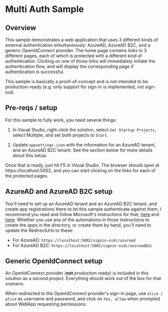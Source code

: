 # Multi Auth Sample

## Overview

This sample demonstrates a web application that uses 3 different kinds of external authentication simultaneously: AzureAD, AzureAD B2C, and a generic OpenIdConnect provider. The home page contains links to 3 different pages, each of which is protected with a different kind of authentication. Clicking on one of those links will immediately initiate the authentication flow, and will display the corresponding page if authentication is successful.

This sample is basically a proof-of-concept and is not intended to be production-ready (e.g. only support for sign-in is implemented, not sign-out).

## Pre-reqs / setup

For this sample to fully work, you need several things:

1. In Visual Studio, right-click the solution, select `Set Startup Projects`, select Multiple, and set both projects to `Start`.

2. Update `appsettings.json` with the information for an AzureAD tenant, and an AzureAD B2C tenant. See the section below for more details about this setup.

Once that is ready, just hit F5 in Visual Studio. The browser should open at https://localhost:5002, and you can start clicking on the links for each of the protected pages.

## AzureAD and AzureAD B2C setup

You'll need to set up an AzureAD tenant and an AzureAD B2C tenant, and create app registrations there to let this sample authenticate against them. I recommend you read and follow Microsoft's instructions for that, [here](https://github.com/Azure-Samples/active-directory-aspnetcore-webapp-openidconnect-v2/tree/a8ad88255c696ca90c05ed7072de7826ceeb8a51/1-WebApp-OIDC/1-1-MyOrg#step-1-register-the-sample-with-your-azure-ad-tenant) and [here](https://github.com/Azure-Samples/active-directory-aspnetcore-webapp-openidconnect-v2/tree/a8ad88255c696ca90c05ed7072de7826ceeb8a51/1-WebApp-OIDC/1-1-MyOrg#step-1-register-the-sample-with-your-azure-ad-tenant). Whether you use any of the automations in those instructions to create the apps in the directory, or create them by hand, you'll need to update the RedirectUrls to these:

- For AzureAD: `https://localhost:5002/signin-oidc/azuread`
- For AzureAD B2C: `https://localhost:5002/signin-oidc/azureadb2c`

## Generic OpenIdConnect setup

An OpenIdConnect provider (**not** production ready) is included in this solution as a second project. Everything should work out of the box for that scenario.

When redirected to the OpenIdConnect provider's sign-in page, use `alice / alice` as username and password, and click on `Yes, allow` when prompted about WebApp requesting permissions.


